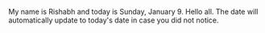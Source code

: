 My name is Rishabh and today is Sunday, January 9. Hello all. The date will automatically update to today's date in case you did not notice.
